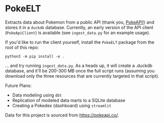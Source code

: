 # PokeELT
Extracts data about Pokemon from a public API (thank you, [PokeAPI!](https://pokeapi.co/)) and stores it in a `duckdb` database. Currently, an early version of the API client (`PokeApiClient`) is available (see `ingest_data.py` for an example usage).

If you'd like to run the client yourself, install the `PokeELT` package from the root of this repo:

`python3 -m pip install -e .`

... and try running `ingest_data.py`. As a heads up, it will create a .duckdb database, and it'll be 200-300 MB once the full script runs (assuming you download only the three resources that are currently targeted in that script).

Future Plans:

- Data modeling using `dbt`
- Replication of modeled data marts to a SQLite database
- Creating a Pokedex (dashboard) using `streamlit`

Data for this project is sourced from https://pokeapi.co/.